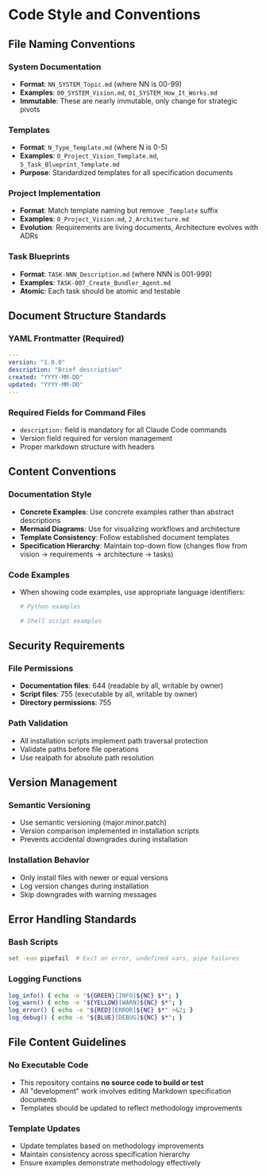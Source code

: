 # Code Style and Conventions

## File Naming Conventions

### System Documentation
- **Format**: `NN_SYSTEM_Topic.md` (where NN is 00-99)
- **Examples**: `00_SYSTEM_Vision.md`, `01_SYSTEM_How_It_Works.md`
- **Immutable**: These are nearly immutable, only change for strategic pivots

### Templates  
- **Format**: `N_Type_Template.md` (where N is 0-5)
- **Examples**: `0_Project_Vision_Template.md`, `5_Task_Blueprint_Template.md`
- **Purpose**: Standardized templates for all specification documents

### Project Implementation
- **Format**: Match template naming but remove `_Template` suffix
- **Examples**: `0_Project_Vision.md`, `2_Architecture.md`
- **Evolution**: Requirements are living documents, Architecture evolves with ADRs

### Task Blueprints
- **Format**: `TASK-NNN_Description.md` (where NNN is 001-999)
- **Examples**: `TASK-007_Create_Bundler_Agent.md`
- **Atomic**: Each task should be atomic and testable

## Document Structure Standards

### YAML Frontmatter (Required)
```yaml
---
version: "1.0.0"
description: "Brief description"
created: "YYYY-MM-DD"
updated: "YYYY-MM-DD"
---
```

### Required Fields for Command Files
- `description:` field is mandatory for all Claude Code commands
- Version field required for version management
- Proper markdown structure with headers

## Content Conventions

### Documentation Style
- **Concrete Examples**: Use concrete examples rather than abstract descriptions
- **Mermaid Diagrams**: Use for visualizing workflows and architecture
- **Template Consistency**: Follow established document templates
- **Specification Hierarchy**: Maintain top-down flow (changes flow from vision → requirements → architecture → tasks)

### Code Examples
- When showing code examples, use appropriate language identifiers:
  ```python
  # Python examples
  ```
  
  ```bash
  # Shell script examples
  ```

## Security Requirements

### File Permissions
- **Documentation files**: 644 (readable by all, writable by owner)
- **Script files**: 755 (executable by all, writable by owner)
- **Directory permissions**: 755

### Path Validation
- All installation scripts implement path traversal protection
- Validate paths before file operations
- Use realpath for absolute path resolution

## Version Management

### Semantic Versioning
- Use semantic versioning (major.minor.patch)
- Version comparison implemented in installation scripts
- Prevents accidental downgrades during installation

### Installation Behavior
- Only install files with newer or equal versions
- Log version changes during installation
- Skip downgrades with warning messages

## Error Handling Standards

### Bash Scripts
```bash
set -euo pipefail  # Exit on error, undefined vars, pipe failures
```

### Logging Functions
```bash
log_info() { echo -e "${GREEN}[INFO]${NC} $*"; }
log_warn() { echo -e "${YELLOW}[WARN]${NC} $*"; }  
log_error() { echo -e "${RED}[ERROR]${NC} $*" >&2; }
log_debug() { echo -e "${BLUE}[DEBUG]${NC} $*"; }
```

## File Content Guidelines

### No Executable Code
- This repository contains **no source code to build or test**
- All "development" work involves editing Markdown specification documents
- Templates should be updated to reflect methodology improvements

### Template Updates
- Update templates based on methodology improvements
- Maintain consistency across specification hierarchy
- Ensure examples demonstrate methodology effectively